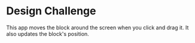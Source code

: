 # Design Challenge

This app moves the block around the screen when you click and drag it. It also updates the block's position.


